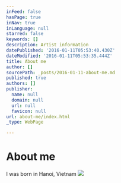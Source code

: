 ```yaml
---
inFeed: false
hasPage: true
inNav: true
inLanguage: null
starred: false
keywords: []
description: Artist information
datePublished: '2016-01-11T05:53:40.430Z'
dateModified: '2016-01-11T05:53:35.444Z'
title: About me
author: []
sourcePath: _posts/2016-01-11-about-me.md
published: true
authors: []
publisher:
  name: null
  domain: null
  url: null
  favicon: null
url: about-me/index.html
_type: WebPage

---
```

# About me

I was born in Hanoi, Vietnam
![](https://the-grid-user-content.s3-us-west-2.amazonaws.com/fb9dd494-7291-45ed-99d1-a627fb8effd8.jpg)